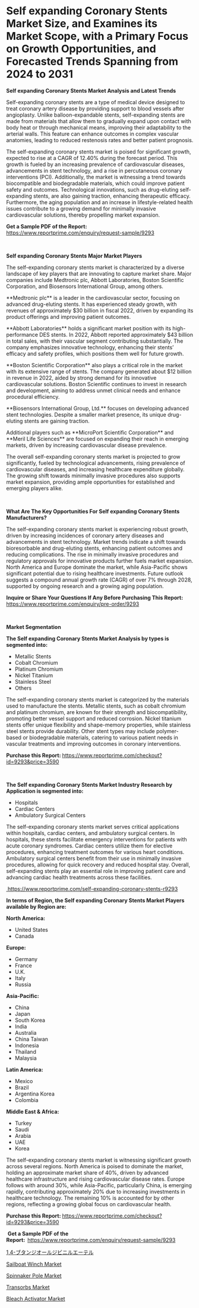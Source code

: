 <p><h1>Self expanding Coronary Stents Market Size, and Examines its Market Scope, with a Primary Focus on Growth Opportunities, and Forecasted Trends Spanning from 2024 to 2031</h1></p><p><strong>Self expanding Coronary Stents Market Analysis and Latest Trends</strong></p>
<p><p>Self-expanding coronary stents are a type of medical device designed to treat coronary artery disease by providing support to blood vessels after angioplasty. Unlike balloon-expandable stents, self-expanding stents are made from materials that allow them to gradually expand upon contact with body heat or through mechanical means, improving their adaptability to the arterial walls. This feature can enhance outcomes in complex vascular anatomies, leading to reduced restenosis rates and better patient prognosis.</p><p>The self-expanding coronary stents market is poised for significant growth, expected to rise at a CAGR of 12.40% during the forecast period. This growth is fueled by an increasing prevalence of cardiovascular diseases, advancements in stent technology, and a rise in percutaneous coronary interventions (PCI). Additionally, the market is witnessing a trend towards biocompatible and biodegradable materials, which could improve patient safety and outcomes. Technological innovations, such as drug-eluting self-expanding stents, are also gaining traction, enhancing therapeutic efficacy. Furthermore, the aging population and an increase in lifestyle-related health issues contribute to a growing demand for minimally invasive cardiovascular solutions, thereby propelling market expansion.</p></p>
<p><strong>Get a Sample PDF of the Report:&nbsp;</strong> <a href="https://www.reportprime.com/enquiry/request-sample/9293">https://www.reportprime.com/enquiry/request-sample/9293</a></p>
<p>&nbsp;</p>
<p><strong>Self expanding Coronary Stents Major Market Players</strong></p>
<p><p>The self-expanding coronary stents market is characterized by a diverse landscape of key players that are innovating to capture market share. Major companies include Medtronic plc, Abbott Laboratories, Boston Scientific Corporation, and Biosensors International Group, among others.</p><p>**Medtronic plc** is a leader in the cardiovascular sector, focusing on advanced drug-eluting stents. It has experienced steady growth, with revenues of approximately $30 billion in fiscal 2022, driven by expanding its product offerings and improving patient outcomes.</p><p>**Abbott Laboratories** holds a significant market position with its high-performance DES stents. In 2022, Abbott reported approximately $43 billion in total sales, with their vascular segment contributing substantially. The company emphasizes innovative technology, enhancing their stents’ efficacy and safety profiles, which positions them well for future growth.</p><p>**Boston Scientific Corporation** also plays a critical role in the market with its extensive range of stents. The company generated about $12 billion in revenue in 2022, aided by strong demand for its innovative cardiovascular solutions. Boston Scientific continues to invest in research and development, aiming to address unmet clinical needs and enhance procedural efficiency.</p><p>**Biosensors International Group, Ltd.** focuses on developing advanced stent technologies. Despite a smaller market presence, its unique drug-eluting stents are gaining traction. </p><p>Additional players such as **MicroPort Scientific Corporation** and **Meril Life Sciences** are focused on expanding their reach in emerging markets, driven by increasing cardiovascular disease prevalence.</p><p>The overall self-expanding coronary stents market is projected to grow significantly, fueled by technological advancements, rising prevalence of cardiovascular diseases, and increasing healthcare expenditure globally. The growing shift towards minimally invasive procedures also supports market expansion, providing ample opportunities for established and emerging players alike.</p></p>
<p>&nbsp;</p>
<p><strong>What Are The Key Opportunities For Self expanding Coronary Stents Manufacturers?</strong></p>
<p><p>The self-expanding coronary stents market is experiencing robust growth, driven by increasing incidences of coronary artery diseases and advancements in stent technology. Market trends indicate a shift towards bioresorbable and drug-eluting stents, enhancing patient outcomes and reducing complications. The rise in minimally invasive procedures and regulatory approvals for innovative products further fuels market expansion. North America and Europe dominate the market, while Asia-Pacific shows significant potential due to rising healthcare investments. Future outlook suggests a compound annual growth rate (CAGR) of over 7% through 2028, supported by ongoing research and a growing aging population.</p></p>
<p><strong>Inquire or Share Your Questions If Any Before Purchasing This Report:</strong> <a href="https://www.reportprime.com/enquiry/pre-order/9293">https://www.reportprime.com/enquiry/pre-order/9293</a></p>
<p>&nbsp;</p>
<p><strong>Market Segmentation</strong></p>
<p><strong>The Self expanding Coronary Stents Market Analysis by types is segmented into:</strong></p>
<p><ul><li>Metallic Stents</li><li>Cobalt Chromium</li><li>Platinum Chromium</li><li>Nickel Titanium</li><li>Stainless Steel</li><li>Others</li></ul></p>
<p><p>The self-expanding coronary stents market is categorized by the materials used to manufacture the stents. Metallic stents, such as cobalt chromium and platinum chromium, are known for their strength and biocompatibility, promoting better vessel support and reduced corrosion. Nickel titanium stents offer unique flexibility and shape-memory properties, while stainless steel stents provide durability. Other stent types may include polymer-based or biodegradable materials, catering to various patient needs in vascular treatments and improving outcomes in coronary interventions.</p></p>
<p><strong>Purchase this Report:&nbsp;</strong><a href="https://www.reportprime.com/checkout?id=9293&price=3590">https://www.reportprime.com/checkout?id=9293&price=3590</a></p>
<p>&nbsp;</p>
<p><strong>The Self expanding Coronary Stents Market Industry Research by Application is segmented into:</strong></p>
<p><ul><li>Hospitals</li><li>Cardiac Centers</li><li>Ambulatory Surgical Centers</li></ul></p>
<p><p>The self-expanding coronary stents market serves critical applications within hospitals, cardiac centers, and ambulatory surgical centers. In hospitals, these stents facilitate emergency interventions for patients with acute coronary syndromes. Cardiac centers utilize them for elective procedures, enhancing treatment outcomes for various heart conditions. Ambulatory surgical centers benefit from their use in minimally invasive procedures, allowing for quick recovery and reduced hospital stay. Overall, self-expanding stents play an essential role in improving patient care and advancing cardiac health treatments across these facilities.</p></p>
<p><a href="https://www.reportprime.com/self-expanding-coronary-stents-r9293">&nbsp;https://www.reportprime.com/self-expanding-coronary-stents-r9293</a></p>
<p><strong>In terms of Region, the Self expanding Coronary Stents Market Players available by Region are:</strong></p>
<p>
    <p> <strong> North America: </strong>
        <ul>
            <li>United States</li>
            <li>Canada</li>
        </ul>
        </p> 
    <p> <strong> Europe: </strong>
        <ul>
            <li>Germany</li>
            <li>France</li>
            <li>U.K.</li>
            <li>Italy</li>
            <li>Russia</li>
        </ul>
        </p> 
    <p> <strong> Asia-Pacific: </strong>
        <ul>
            <li>China</li>
            <li>Japan</li>
            <li>South Korea</li>
            <li>India</li>
            <li>Australia</li>
            <li>China Taiwan</li>
            <li>Indonesia</li>
            <li>Thailand</li>
            <li>Malaysia</li>
        </ul>
        </p> 
    <p> <strong> Latin America: </strong>
        <ul>
            <li>Mexico</li>
            <li>Brazil</li>
            <li>Argentina Korea</li>
            <li>Colombia</li>
        </ul>
        </p> 
    <p> <strong> Middle East & Africa: </strong>
        <ul>
            <li>Turkey</li>
            <li>Saudi</li>
            <li>Arabia</li>
            <li>UAE</li>
            <li>Korea</li>
        </ul>
    </p>
    </p>
<p><p>The self-expanding coronary stents market is witnessing significant growth across several regions. North America is poised to dominate the market, holding an approximate market share of 40%, driven by advanced healthcare infrastructure and rising cardiovascular disease rates. Europe follows with around 30%, while Asia-Pacific, particularly China, is emerging rapidly, contributing approximately 20% due to increasing investments in healthcare technology. The remaining 10% is accounted for by other regions, reflecting a growing global focus on cardiovascular health.</p></p>
<p><strong>Purchase this Report: </strong><a href="https://www.reportprime.com/checkout?id=9293&price=3590">https://www.reportprime.com/checkout?id=9293&price=3590</a></p>
<p>&nbsp;<strong>Get a Sample PDF of the Report:&nbsp;&nbsp;</strong><a href="https://www.reportprime.com/enquiry/request-sample/9293">https://www.reportprime.com/enquiry/request-sample/9293</a></p>
<p><strong></strong></p>
<p><p><a href="https://medium.com/@mandysw5k1a/1-4-butanediol-divinyl-ether-market-%E3%81%AE%E3%82%B0%E3%83%AD%E3%83%BC%E3%83%90%E3%83%AB%E5%B8%82%E5%A0%B4%E6%A6%82%E8%A6%81%E3%81%AF-%E4%B8%96%E7%95%8C%E3%81%8A%E3%82%88%E3%81%B3%E4%B8%BB%E8%A6%81%E5%B8%82%E5%A0%B4%E3%81%AB%E3%81%8A%E3%81%91%E3%82%8B%E6%A5%AD%E7%95%8C%E3%81%AB%E5%BD%B1%E9%9F%BF%E3%82%92%E4%B8%8E%E3%81%88%E3%82%8B%E4%B8%BB%E8%A6%81%E3%81%AA%E3%83%88%E3%83%AC%E3%83%B3%E3%83%89%E3%81%AB%E3%81%A4%E3%81%84%E3%81%A6-%E7%8B%AC%E8%87%AA%E3%81%AE%E8%A6%96%E7%82%B9%E3%82%92%E6%8F%90%E4%BE%9B%E3%81%97%E3%81%BE%E3%81%99-499207e57924">1,4-ブタンジオールジビニルエーテル</a></p><p><a href="https://medium.com/@eltaoberts/this-report-aims-to-deliver-an-in-depth-analysis-of-the-global-sailboat-winch-market-offering-both-36e0f62604db?postPublishedType=initial">Sailboat Winch Market</a></p><p><a href="https://medium.com/@cyb3rpunksai/the-global-spinnaker-pole-market-is-at-the-forefront-of-innovation-driving-rapid-industry-8ea09bf8a5f7">Spinnaker Pole Market</a></p><p><a href="https://www.linkedin.com/pulse/global-market-pulse-trends-growth-analysis-transorbs-lmqle?trackingId=%2FQUmocRwSPuGNYm0aZV22g%3D%3D">Transorbs Market</a></p><p><a href="https://issuu.com/reportprime-2/docs/bleach-activator-market-size-2030.p_ac1d6bf4711a36">Bleach Activator Market</a></p></p>